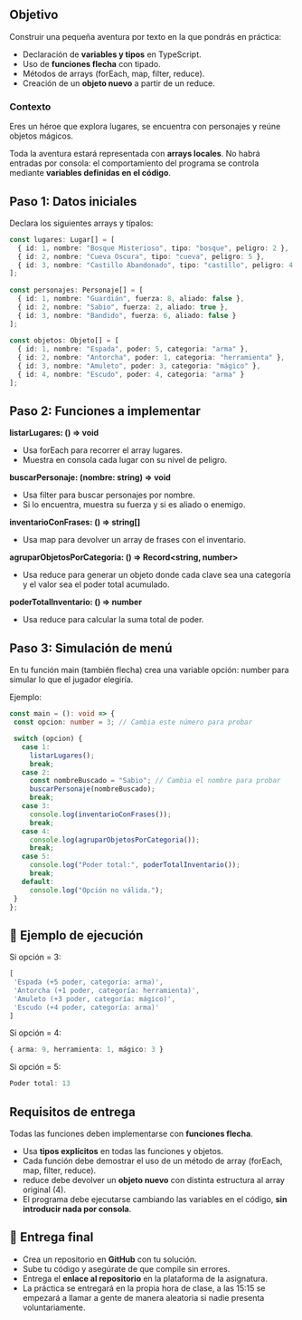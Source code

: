 ## Objetivo

Construir una pequeña aventura por texto en la que pondrás en práctica:

- Declaración de **variables y tipos** en TypeScript.
- Uso de **funciones flecha** con tipado.
- Métodos de arrays (forEach, map, filter, reduce).
- Creación de un **objeto nuevo** a partir de un reduce.

### Contexto

Eres un héroe que explora lugares, se encuentra con personajes y reúne objetos mágicos.

Toda la aventura estará representada con **arrays locales**. No habrá entradas por consola: el comportamiento del programa se controla mediante **variables definidas en el código**.

## Paso 1: Datos iniciales

Declara los siguientes arrays y típalos:

```ts
const lugares: Lugar[] = [
  { id: 1, nombre: "Bosque Misterioso", tipo: "bosque", peligro: 2 },
  { id: 2, nombre: "Cueva Oscura", tipo: "cueva", peligro: 5 },
  { id: 3, nombre: "Castillo Abandonado", tipo: "castillo", peligro: 4 }
];
 
const personajes: Personaje[] = [
  { id: 1, nombre: "Guardián", fuerza: 8, aliado: false },
  { id: 2, nombre: "Sabio", fuerza: 2, aliado: true },
  { id: 3, nombre: "Bandido", fuerza: 6, aliado: false }
];
 
const objetos: Objeto[] = [
  { id: 1, nombre: "Espada", poder: 5, categoria: "arma" },
  { id: 2, nombre: "Antorcha", poder: 1, categoria: "herramienta" },
  { id: 3, nombre: "Amuleto", poder: 3, categoria: "mágico" },
  { id: 4, nombre: "Escudo", poder: 4, categoria: "arma" }
];
```

## Paso 2: Funciones a implementar

**listarLugares: () => void**

- Usa forEach para recorrer el array lugares.
- Muestra en consola cada lugar con su nivel de peligro.

**buscarPersonaje: (nombre: string) => void**

- Usa filter para buscar personajes por nombre.
- Si lo encuentra, muestra su fuerza y si es aliado o enemigo.

**inventarioConFrases: () => string[]**
    
- Usa map para devolver un array de frases con el inventario.

**agruparObjetosPorCategoria: () => Record<string, number>**

- Usa reduce para generar un objeto donde cada clave sea una categoría y el valor sea el poder total acumulado.

**poderTotalInventario: () => number**

- Usa reduce para calcular la suma total de poder.

## Paso 3: Simulación de menú

En tu función main (también flecha) crea una variable opción: number para simular lo que el jugador elegiría.

Ejemplo:

 ```ts
const main = (): void => {
  const opcion: number = 3; // Cambia este número para probar
 
  switch (opcion) {
    case 1:
      listarLugares();
      break;
    case 2:
      const nombreBuscado = "Sabio"; // Cambia el nombre para probar
      buscarPersonaje(nombreBuscado);
      break;
    case 3:
      console.log(inventarioConFrases());
      break;
    case 4:
      console.log(agruparObjetosPorCategoria());
      break;
    case 5:
      console.log("Poder total:", poderTotalInventario());
      break;
    default:
      console.log("Opción no válida.");
  }
};
```

## 📝 Ejemplo de ejecución

Si opción = 3:

 ```ts
[
  'Espada (+5 poder, categoría: arma)',
  'Antorcha (+1 poder, categoría: herramienta)',
  'Amuleto (+3 poder, categoría: mágico)',
  'Escudo (+4 poder, categoría: arma)'
]
```
Si opción = 4:

 ```ts
{ arma: 9, herramienta: 1, mágico: 3 }
```
Si opción = 5:

 ```ts
Poder total: 13
 ```

## Requisitos de entrega

Todas las funciones deben implementarse con **funciones flecha**.
- Usa **tipos explícitos** en todas las funciones y objetos.
- Cada función debe demostrar el uso de un método de array (forEach, map, filter, reduce).
- reduce debe devolver un **objeto nuevo** con distinta estructura al array original (4).
- El programa debe ejecutarse cambiando las variables en el código, **sin introducir nada por consola**.

## 🚀 Entrega final

- Crea un repositorio en **GitHub** con tu solución.
- Sube tu código y asegúrate de que compile sin errores.
- Entrega el **enlace al repositorio** en la plataforma de la asignatura.
- La práctica se entregará en la propia hora de clase, a las 15:15 se empezará a llamar a gente de manera aleatoria si nadie presenta voluntariamente.